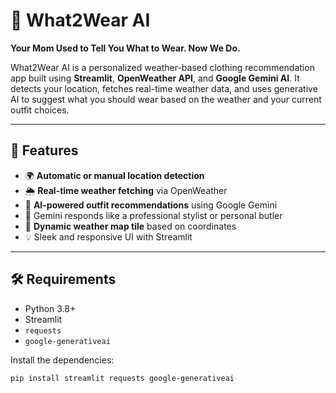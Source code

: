 # 👕 What2Wear AI

**Your Mom Used to Tell You What to Wear. Now We Do.**

What2Wear AI is a personalized weather-based clothing recommendation app built using **Streamlit**, **OpenWeather API**, and **Google Gemini AI**. It detects your location, fetches real-time weather data, and uses generative AI to suggest what you should wear based on the weather and your current outfit choices.

---

## 🚀 Features

- 🌍 **Automatic or manual location detection**
- 🌦️ **Real-time weather fetching** via OpenWeather
- 🧥 **AI-powered outfit recommendations** using Google Gemini
- 🧠 Gemini responds like a professional stylist or personal butler
- 📍 **Dynamic weather map tile** based on coordinates
- 💡 Sleek and responsive UI with Streamlit

---

## 🛠️ Requirements

- Python 3.8+
- Streamlit
- `requests`
- `google-generativeai`

Install the dependencies:

```bash
pip install streamlit requests google-generativeai
